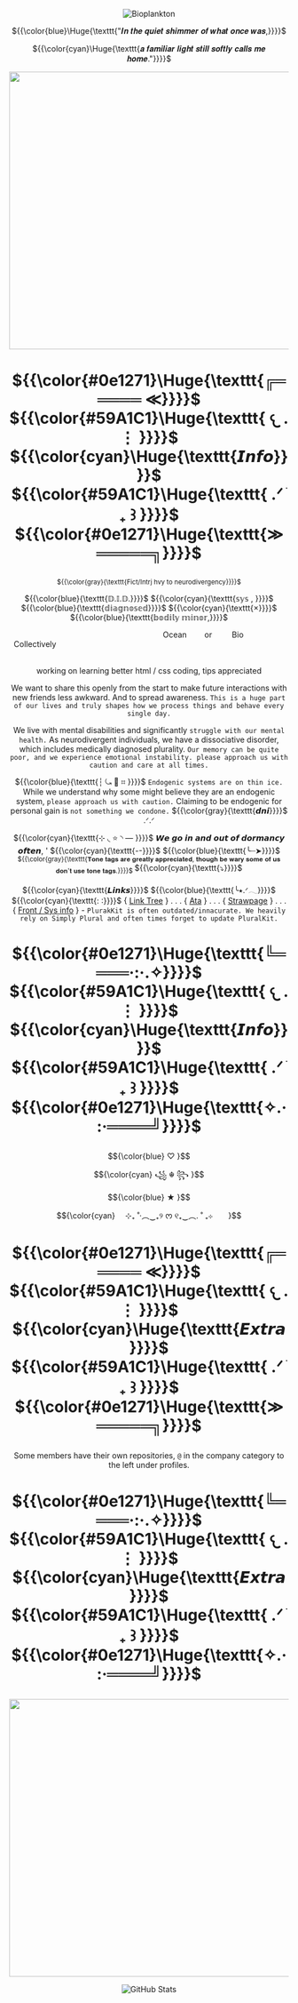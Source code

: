<div align="center">
  
![Bioplankton](https://komarev.com/ghpvc/?username=LuminescentOceansSys&color=0e1271) </div>

<p align="center"> ${{\color{blue}\Huge{\texttt{"𝑰𝒏 𝒕𝒉𝒆 𝒒𝒖𝒊𝒆𝒕 𝒔𝒉𝒊𝒎𝒎𝒆𝒓 𝒐𝒇 𝒘𝒉𝒂𝒕 𝒐𝒏𝒄𝒆 𝒘𝒂𝒔,}}}}$ </p>
<p align="center"> ${{\color{cyan}\Huge{\texttt{𝒂 𝒇𝒂𝒎𝒊𝒍𝒊𝒂𝒓 𝒍𝒊𝒈𝒉𝒕 𝒔𝒕𝒊𝒍𝒍 𝒔𝒐𝒇𝒕𝒍𝒚 𝒄𝒂𝒍𝒍𝒔 𝒎𝒆 𝒉𝒐𝒎𝒆."}}}}$ </p>
  
<div align="center">

 <p align="center">
  <img src="https://github.com/user-attachments/assets/89a68ef9-ba7d-49d2-89bd-84bec8f0b91a" 
     width="580" 
     height="500" />
</p>



# <p align="center"> ${{\color{#0e1271}\Huge{\texttt{╔═════ ≪}}}}$ ${{\color{#59A1C1}\Huge{\texttt{  𐔌   .  ⋮ }}}}$ ${{\color{cyan}\Huge{\texttt{𝙄𝙣𝙛𝙤}}}}$ ${{\color{#59A1C1}\Huge{\texttt{  .ᐟ  ֹ   ₊ ꒱ }}}}$ ${{\color{#0e1271}\Huge{\texttt{≫ ═════╗}}}}$</p>

 
<sub> ${{\color{gray}{\texttt{Fict/Intrj hvy to neurodivergency}}}}$ </sub>

 <p> ${{\color{blue}{\texttt{𝔻.𝕀.𝔻.}}}}$ ${{\color{cyan}{\texttt{𝕤𝕪𝕤 , }}}}$ ${{\color{blue}{\texttt{𝕕𝕚𝕒𝕘𝕟𝕠𝕤𝕖𝕕}}}}$ ${{\color{cyan}{\texttt{×}}}}$ ${{\color{blue}{\texttt{𝕓𝕠𝕕𝕚𝕝𝕪 𝕞𝕚𝕟𝕠𝕣,}}}}$</p>

 <div align="center">
            
                   Ocean    or    Bio    Collectively                        
            
                        
             <div align="center">
               
working on learning better html / css coding, tips appreciated

 <div align="center">
   

We want to share this openly from the start to make future interactions with new friends less awkward. And to spread awareness. ``This is a huge part of our lives and truly shapes how we process things and behave every single day.``

We live with mental disabilities and significantly ``struggle with our mental health.`` As neurodivergent individuals, we have a dissociative disorder, which includes medically diagnosed plurality. ``Our memory can be quite poor, and we experience emotional instability. please approach us with caution and care at all times.``


   ${{\color{blue}{\texttt{┆ ⤿ 💌 ⌗ }}}}$ ``Endogenic systems are on thin ice.`` While we understand why some might believe they are an endogenic system, ``please approach us with caution.`` Claiming to be endogenic for personal gain is ``not something we condone.`` ${{\color{gray}{\texttt{𝙙𝙣𝙞}}}}$ .ᐟ.ᐟ

${{\color{cyan}{\texttt{⊹ ◟ ⭐ ◝ — }}}}$ 𝙒𝙚 𝙜𝙤 𝙞𝙣 𝙖𝙣𝙙 𝙤𝙪𝙩 𝙤𝙛 𝙙𝙤𝙧𝙢𝙖𝙣𝙘𝙮 𝙤𝙛𝙩𝙚𝙣,  ' ${{\color{cyan}{\texttt{--}}}}$ 
${{\color{blue}{\texttt{╰┈➤}}}}$ <sub>${{\color{gray}{\texttt{𝐓𝐨𝐧𝐞 𝐭𝐚𝐠𝐬 𝐚𝐫𝐞 𝐠𝐫𝐞𝐚𝐭𝐥𝐲 𝐚𝐩𝐩𝐫𝐞𝐜𝐢𝐚𝐭𝐞𝐝, 𝐭𝐡𝐨𝐮𝐠𝐡 𝐛𝐞 𝐰𝐚𝐫𝐲 𝐬𝐨𝐦𝐞 𝐨𝐟 𝐮𝐬 𝐝𝐨𝐧'𝐭 𝐮𝐬𝐞 𝐭𝐨𝐧𝐞 𝐭𝐚𝐠𝐬.}}}}$ </sub> ${{\color{cyan}{\texttt{⤵}}}}$


${{\color{cyan}{\texttt{𝙇𝙞𝙣𝙠𝙨}}}}$ ${{\color{blue}{\texttt{╰⭑.ᐟ𓂃}}}}$ ${{\color{cyan}{\texttt{: :}}}}$ {  [Link Tree](https://linktr.ee/FormTak3rzz)
 } . . . { [Ata](https://ssc.atabook.org/) }
  . . . { [Strawpage](https://luminescentoceans.straw.page/) }
  . . . { [Front / Sys info](https://pluralkit.xyz/f/gkrvpo) } - ``PlurakKit is often outdated/innacurate. We heavily rely on Simply Plural and often times forget to update PluralKit.``

# <p align="center"> ${{\color{#0e1271}\Huge{\texttt{╚════·:·.✧}}}}$ ${{\color{#59A1C1}\Huge{\texttt{  𐔌   .  ⋮ }}}}$ ${{\color{cyan}\Huge{\texttt{𝙄𝙣𝙛𝙤}}}}$ ${{\color{#59A1C1}\Huge{\texttt{  .ᐟ  ֹ   ₊ ꒱ }}}}$  ${{\color{#0e1271}\Huge{\texttt{✧.·:·════╝}}}}$ </p>

<p align="center"> $${\color{blue}
♡ }$$
<p align="center"> $${\color{cyan}
꧁ ☬ ꧂ }$$
<p align="center"> $${\color{blue}
★ }$$
<p align="center"> $${\color{cyan}
  ⊹₊ ˚‧︵‿₊୨ ᰔ ୧₊‿︵. ˚ ₊⊹  }$$

# <p align="center"> ${{\color{#0e1271}\Huge{\texttt{╔═════ ≪}}}}$ ${{\color{#59A1C1}\Huge{\texttt{  𐔌   .  ⋮ }}}}$ ${{\color{cyan}\Huge{\texttt{𝙀𝙭𝙩𝙧𝙖}}}}$ ${{\color{#59A1C1}\Huge{\texttt{  .ᐟ  ֹ   ₊ ꒱ }}}}$ ${{\color{#0e1271}\Huge{\texttt{≫ ═════╗}}}}$</p>

Some members have their own repositories, ``@`` in the company category to the left under profiles.

# <p align="center"> ${{\color{#0e1271}\Huge{\texttt{╚════·:·.✧}}}}$ ${{\color{#59A1C1}\Huge{\texttt{  𐔌   .  ⋮ }}}}$ ${{\color{cyan}\Huge{\texttt{𝙀𝙭𝙩𝙧𝙖}}}}$ ${{\color{#59A1C1}\Huge{\texttt{  .ᐟ  ֹ   ₊ ꒱ }}}}$  ${{\color{#0e1271}\Huge{\texttt{✧.·:·════╝}}}}$ </p>


<p align="center">
  <img src="https://spotify-github-profile.kittinanx.com/api/view.svg?uid=31t6iahnmjtxuosnnwfe3dhwkcsa&redirect=true][https://spotify-github-profile.kittinanx.com/api/view.svg?uid=31t6iahnmjtxuosnnwfe3dhwkcsa&cover_image=true&theme=natemoo-re&show_offline=true&background_color=121212&interchange=true&bar_color=ff00c8&bar_color_cover=false" 
     width="550" 
     height="500" />
</p>

<div align="center">
  
  ![GitHub Stats](https://github-readme-stats.vercel.app/api?username=LuminescentOceansSys&show_icons=true&theme=vue-dark) </div>


